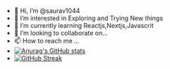 - 👋 Hi, I’m @saurav1044
- 👀 I’m interested in Exploring and Trying New things
- 🌱 I’m currently learning Reactjs,Nextjs,Javascrit
- 💞️ I’m looking to collaborate on...
- 📫 How to reach me ...
- [![Anurag's GitHub stats](https://github-readme-stats.vercel.app/api?username=saurav1044)](https://github.com/anuraghazra/github-readme-stats)
- [![GitHub Streak](https://github-readme-streak-stats.herokuapp.com/?user=saurav1044&theme=dark)](https://git.io/streak-stats)

<!---
saurav1044/saurav1044 is a ✨ special ✨ repository because its `README.md` (this file) appears on your GitHub profile.
You can click the Preview link to take a look at your changes.
--->
